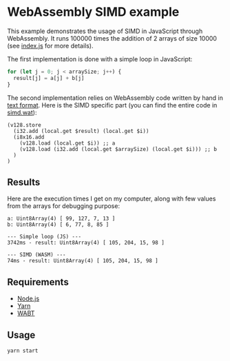 # WebAssembly SIMD example

This example demonstrates the usage of SIMD in JavaScript through WebAssembly.
It runs 100000 times the addition of 2 arrays of size 10000 (see [index.js](index.js) for more details).

The first implementation is done with a simple loop in JavaScript:

```js
for (let j = 0; j < arraySize; j++) {
  result[j] = a[j] + b[j]
}
```

The second implementation relies on WebAssembly code written by hand in [text format](https://developer.mozilla.org/en-US/docs/WebAssembly/Understanding_the_text_format).
Here is the SIMD specific part (you can find the entire code in [simd.wat](simd.wat)):

```wasm
(v128.store
  (i32.add (local.get $result) (local.get $i))
  (i8x16.add
    (v128.load (local.get $i)) ;; a
    (v128.load (i32.add (local.get $arraySize) (local.get $i))) ;; b
  )
)
```

## Results

Here are the execution times I get on my computer, along with few values from the arrays for debugging purpose:

```
a: Uint8Array(4) [ 99, 127, 7, 13 ]
b: Uint8Array(4) [ 6, 77, 8, 85 ]

--- Simple loop (JS) ---
3742ms - result: Uint8Array(4) [ 105, 204, 15, 98 ]

--- SIMD (WASM) ---
74ms - result: Uint8Array(4) [ 105, 204, 15, 98 ]
```

## Requirements

- [Node.js](https://nodejs.org)
- [Yarn](https://yarnpkg.com/)
- [WABT](https://github.com/WebAssembly/wabt)

## Usage

```bash
yarn start
```
